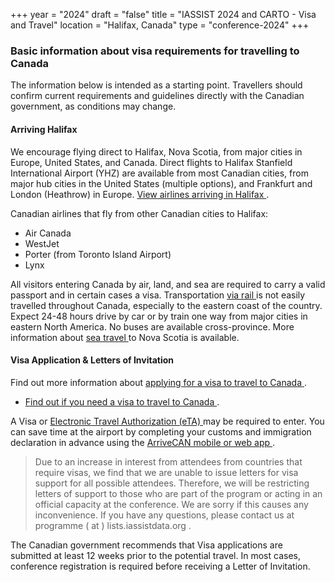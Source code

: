 +++
year = "2024"
draft = "false"
title = "IASSIST 2024 and CARTO - Visa and Travel"
location = "Halifax, Canada"
type = "conference-2024"
+++
### Basic information about visa requirements for travelling to Canada

The information below is intended as a starting point. Travellers should confirm current requirements and guidelines directly with the Canadian government, as conditions may change.

#### Arriving Halifax

We encourage flying direct to Halifax, Nova Scotia, from major cities in Europe, United States, and Canada. Direct flights to Halifax Stanfield International Airport (YHZ) are available from most Canadian cities, from major hub cities in the United States (multiple options), and Frankfurt and London (Heathrow) in Europe. [View airlines arriving in Halifax <span class="fas fa-external-link-alt"></span>](https://halifaxstanfield.ca/flights/airlines/). 

Canadian airlines that fly from other Canadian cities to Halifax:
 - Air Canada
 - WestJet
 - Porter (from Toronto Island Airport)
 - Lynx

All visitors entering Canada by air, land, and sea are required to carry a valid passport and in certain cases a visa. Transportation [via rail <span class="fas fa-external-link-alt"></span>](https://www.viarail.ca/en) is not easily travelled throughout Canada, especially to the eastern coast of the country. Expect 24-48 hours drive by car or by train one way from major cities in eastern North America.  No buses are available cross-province. More information about [sea travel <span class="fas fa-external-link-alt"></span>](https://www.novascotia.com/travel-info/getting-here/sea) to Nova Scotia is available. 

#### Visa Application & Letters of Invitation 

Find out more information about [applying for a visa to travel to Canada <span class="fas fa-external-link-alt"></span>](https://www.canada.ca/en/immigration-refugees-citizenship/services/visit-canada/visitor-visa.html).

- [Find out if you need a visa to travel to Canada <span class="fas fa-external-link-alt"></span>](https://www.cic.gc.ca/english/visit/visas.asp).

A Visa or [Electronic Travel Authorization (eTA) <span class="fas fa-external-link-alt"></span>](https://www.canada.ca/en/immigration-refugees-citizenship/services/visit-canada/eta/apply.html) may be required to enter. You can save time at the airport by completing your customs and immigration declaration in advance using the [ArriveCAN mobile or web app <i class="fas fa-external-link-alt"></i>](https://www.canada.ca/en/border-services-agency/services/arrivecan.html). 

> Due to an increase in interest from attendees from countries that require visas, we find that we are unable to issue letters for visa support for all possible attendees. Therefore, we will be restricting letters of support to those who are part of the program or acting in an official capacity at the conference. We are sorry if this causes any inconvenience. If you have any questions, please contact us at programme ( at ) lists.iassistdata.org .

The Canadian government recommends that Visa applications are submitted at least 12 weeks prior to the potential travel. In most cases, conference registration is required before receiving a Letter of Invitation.
